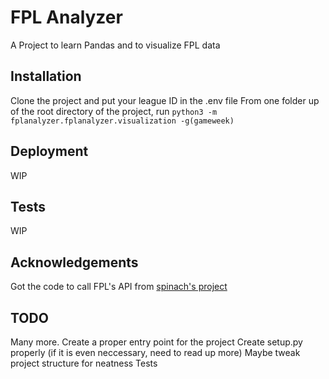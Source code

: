 # FPL Analyzer
A Project to learn Pandas and to visualize FPL data
## Installation
Clone the project and put your league ID in the .env file
From one folder up of the root directory of the project, run 
`python3 -m fplanalyzer.fplanalyzer.visualization -g(gameweek)`

## Deployment
WIP

## Tests
WIP

## Acknowledgements
Got the code to call FPL's API from [spinach's project](https://github.com/spinach/FantasyPremierLeague-Api.py) 

## TODO
Many more.
Create a proper entry point for the project
Create setup.py properly (if it is even neccessary, need to read up more)
Maybe tweak project structure for neatness
Tests 